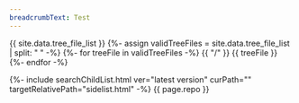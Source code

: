 ```yaml
---
breadcrumbText: Test
---
```


{{ site.data.tree_file_list }}
{%- assign validTreeFiles = site.data.tree_file_list | split: " " -%}
{%- for treeFile in validTreeFiles -%}
    {{ "/" }}
    {{ treeFile }}
{%- endfor -%}

{%- include searchChildList.html ver="latest version" curPath="" targetRelativePath="sidelist.html" -%}
{{ page.repo }}
